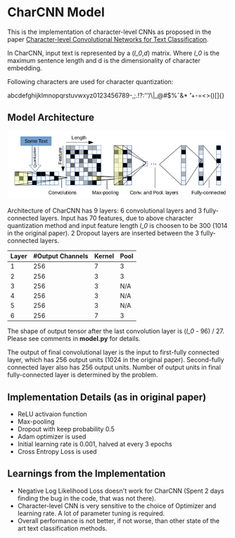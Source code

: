 # CharCNN Model
This is the implementation of character-level CNNs as proposed in the paper [Character-level Convolutional Networks for Text
Classification](https://papers.nips.cc/paper/5782-character-level-convolutional-networks-for-text-classification.pdf).

In CharCNN, input text is represented by a (*l_0*,*d*) matrix. Where *l_0* is the maximum sentence length and d is the dimensionality of character embedding.

Following characters are used for character quantization:

<p>abcdefghijklmnopqrstuvwxyz0123456789-,;.!?:’’’/\|_@#$%ˆ&* ̃‘+-=<>()[]{} </p>

## Model Architecture
![CharCNN Architecture](images/CharCNN.png)

Architecture of CharCNN has 9 layers: 6 convolutional layers and 3 fully-connected layers. Input has 70 features, due to above character quantization method and input feature length *l_0* is choosen to be 300 (1014 in the original paper). 2 Dropout layers are inserted between the 3 fully-connected layers.


| Layer | #Output Channels | Kernel | Pool |
|-------|------------------|--------|------|
| 1 | 256 | 7 | 3 |
| 2 | 256 | 3 | 3 |
| 3 | 256 | 3 | N/A |
| 4 | 256 | 3 | N/A |
| 5 | 256 | 3 | N/A |
| 6 | 256 | 7 | 3 |

The shape of output tensor after the last convolution layer is (*l_0* - 96) / 27. Please see comments in **model.py** for details.

The output of final convolutional layer is the input to first-fully connected layer, which has 256 output units (1024 in the original paper). Second-fully connected layer also has 256 output units. Number of output units in final fully-connected layer is determined by the problem.

## Implementation Details (as in original paper)
- ReLU activaion function
- Max-pooling
- Dropout with keep probability 0.5
- Adam optimizer is used
- Initial learning rate is 0.001, halved at every 3 epochs
- Cross Entropy Loss is used

## Learnings from the Implementation
- Negative Log Likelihood Loss doesn't work for CharCNN (Spent 2 days finding the bug in the code, that was not there).
- Character-level CNN is very sensitive to the choice of Optimizer and learning rate. A lot of parameter tuning is required.
- Overall performance is not better, if not worse, than other state of the art text classification methods.
